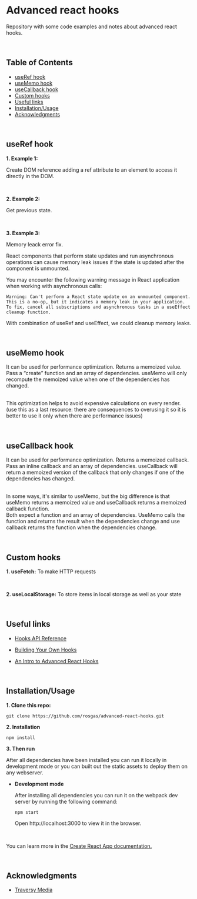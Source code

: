 # Advanced react hooks

Repository with some code examples and notes about advanced react hooks.

<br>

## Table of Contents

- <a href="#useRef">useRef hook</a>
- <a href="#useMemo">useMemo hook</a>
- <a href="#useCallback">useCallback hook</a>
- <a href="#custom-hooks">Custom hooks</a>
- <a href="#useful-links">Useful links</a>
- <a href="#setup-section">Installation/Usage</a>
- <a href="#acknowledgments-section">Acknowledgments</a>

<br>

<h2 id='useRef'>useRef hook</h2>

**1. Example 1:**

Create DOM reference adding a ref attribute to an element to access it directly in the DOM.

<br>

**2. Example 2:**

Get previous state.

<br>

**3. Example 3:**

Memory leack error fix.

React components that perform state updates and run asynchronous operations can cause memory leak issues if the state is updated after the component is unmounted.

You may encounter the following warning message in React application when working with asynchronous calls:

```
Warning: Can't perform a React state update on an unmounted component.
This is a no-op, but it indicates a memory leak in your application.
To fix, cancel all subscriptions and asynchronous tasks in a useEffect cleanup function.
```

With combination of useRef and useEffect, we could cleanup memory leaks.

<br>

<h2 id='useMemo'> useMemo hook </h2>
It can be used for performance optimization. Returns a memoized value.
<br>
Pass a “create” function and an array of dependencies. useMemo will only recompute the memoized value when one of the dependencies has changed.

<br>
<br>

This optimization helps to avoid expensive calculations on every render.
(use this as a last resource: there are consequences to overusing it so it is better to use it only when there are performance issues)

<br>

<h2 id='useCallback'> useCallback hook </h2>
It can be used for performance optimization. Returns a memoized callback. 
<br>
Pass an inline callback and an array of dependencies. useCallback will return a memoized version of the callback that only changes if one of the dependencies has changed.

<br>
<br>

In some ways, it's similar to useMemo, but the big difference is that useMemo returns a memoized value and useCallback returns a memoized callback function.
<br>
Both expect a function and an array of dependencies. UseMemo calls the function and returns the result when the dependencies change and use callback returns the function when the dependencies change.

<br>

<h2 id='custom-hooks'>Custom hooks</h2>

**1. useFetch:**
To make HTTP requests

<br>

**2. useLocalStorage:**
To store items in local storage as well as your state

<br>

<h2 id="useful-links">Useful links</h2>

- [Hooks API Reference](https://reactjs.org/docs/hooks-reference.html#usecallback)

- [Building Your Own Hooks](https://reactjs.org/docs/hooks-custom.html)

- [An Intro to Advanced React Hooks](https://medium.com/in-the-weeds/an-intro-to-advanced-react-hooks-a8af6397fe28)

<br>

<h2 id="setup-section">Installation/Usage</h2>

**1. Clone this repo:**

```
git clone https://github.com/rosgas/advanced-react-hooks.git
```

**2. Installation**

```
npm install
```

**3. Then run**

After all dependencies have been installed you can run it locally in development mode or you can built out the static assets to deploy them on any webserver.

- **Development mode**

  After installing all dependencies you can run it on the webpack dev server by running the following command:

  ```
  npm start
  ```

  Open http://localhost:3000 to view it in the browser.

<br>

You can learn more in the [Create React App documentation.](https://create-react-app.dev/docs/getting-started/)

<br>

<h2 id="acknowledgments-section">Acknowledgments</h2>

- [Traversy Media](https://www.traversymedia.com/)
